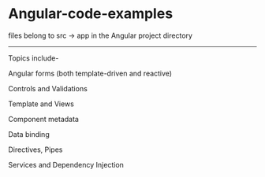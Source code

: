# Angular-code-examples

files belong to src -> app in the Angular project directory

***************************

Topics include-

Angular forms (both template-driven and reactive)

Controls and Validations

Template and Views

Component metadata

Data binding

Directives, Pipes

Services and Dependency Injection
